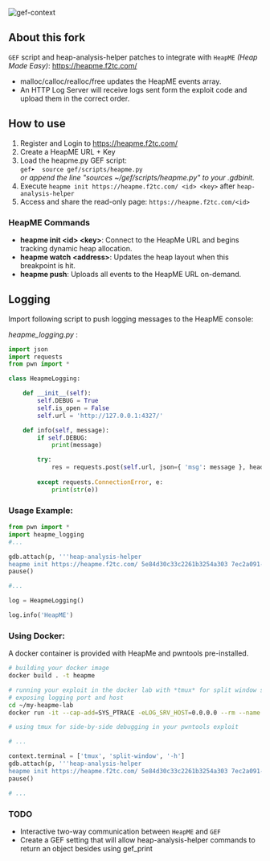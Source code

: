 
![gef-context](https://heapme.f2tc.com/img/heapme-gdb-console.png)

## About this fork ##

`GEF` script and heap-analysis-helper patches to integrate with `HeapME` _(Heap Made Easy)_: https://heapme.f2tc.com/

* malloc/calloc/realloc/free updates the HeapME events array.
* An HTTP Log Server will receive logs sent form the exploit code and upload them in the correct order.

## How to use ##
1. Register and Login to https://heapme.f2tc.com/
2. Create a HeapME URL + Key
3. Load the heapme.py GEF script: \
`gef➤  source gef/scripts/heapme.py` \
_or append the line "sources ~/gef/scripts/heapme.py" to your .gdbinit._
4. Execute `heapme init https://heapme.f2tc.com/ <id> <key>` after `heap-analysis-helper`
5. Access and share the read-only page: `https://heapme.f2tc.com/<id>`

### HeapME Commands ###
* __heapme init &lt;id&gt; &lt;key&gt;__: Connect to the HeapMe URL and begins tracking dynamic heap allocation.
* __heapme watch &lt;address&gt;__: Updates the heap layout when this breakpoint is hit.
* __heapme push__: Uploads all events to the HeapME URL on-demand.

## Logging ##

Import following script to push logging messages to the HeapME console:

_heapme_logging.py_ :
```python
import json
import requests
from pwn import *

class HeapmeLogging:

    def __init__(self):
        self.DEBUG = True
        self.is_open = False
        self.url = 'http://127.0.0.1:4327/'

    def info(self, message):
        if self.DEBUG:
            print(message)

        try:
            res = requests.post(self.url, json={ 'msg': message }, headers={'Content-type': 'application/json'})
            
        except requests.ConnectionError, e:
            print(str(e))
```

### Usage Example: ###

```python
from pwn import *
import heapme_logging
#...

gdb.attach(p, '''heap-analysis-helper
heapme init https://heapme.f2tc.com/ 5e84d30c33c2261b3254a303 7ec2a091-33c4-51ea-25d1-5de031cc6374''')
pause()

#...

log = HeapmeLogging()

log.info('HeapME')
```

### Using Docker: ###

A docker container is provided with HeapMe and pwntools pre-installed.

```bash
# building your docker image
docker build . -t heapme

# running your exploit in the docker lab with *tmux* for split window side-by-side debugging
# exposing logging port and host
cd ~/my-heapme-lab
docker run -it --cap-add=SYS_PTRACE -eLOG_SRV_HOST=0.0.0.0 --rm --name heapme_lab -v `pwd`:/root heapme tmux new -- python3 xploit.py
```

```python
# using tmux for side-by-side debugging in your pwntools exploit

# ...

context.terminal = ['tmux', 'split-window', '-h']
gdb.attach(p, '''heap-analysis-helper
heapme init https://heapme.f2tc.com/ 5e84d30c33c2261b3254a303 7ec2a091-33c4-51ea-25d1-5de031cc6374''')
pause()

# ...

```

### TODO ###

* Interactive two-way communication between `HeapME` and `GEF`
* Create a GEF setting that will allow heap-analysis-helper commands to return an object besides using gef_print
